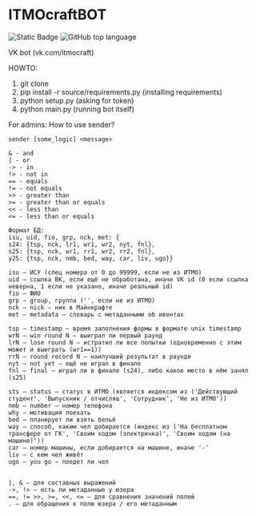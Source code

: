 # ITMOcraftBOT
![Static Badge](https://img.shields.io/badge/JouTak-vk)
![GitHub top language](https://img.shields.io/github/languages/top/JouTak/vk-bot)

VK bot (vk.com/itmocraft)

HOWTO:
1) git clone
2) pip install -r source/requirements.py (installing requirements)
3) python setup.py (asking for token)
4) python main.py (running bot itself)

For admins:
How to use sender?
```
sender [some_logic] <message>

& - and
| - or
-> - in
!> - not in
== - equals
!= - not equals
>> - greater than
>= - greater than or equals
<< - less than
<= - less than or equals

Формат БД:
isu, uid, fio, grp, nck, met: {
s24: {tsp, nck, lr1, wr1, wr2, nyt, fnl},
s25: {tsp, nck, wr1, rr1, wr2, rr2, fnl},
y25: {tsp, nck, nmb, bed, way, car, liv, ugo}}

isu — ИСУ (спец номера от 0 до 99999, если не из ИТМО)
uid — ссылка ВК, если ещё не обработана, иначе VK id (0 если ссылка неверна, 1 если не указано, иначе реальный id)
fio — ФИО
grp — group, группа ('', если не из ИТМО)
nck — nick — ник в Майнкрафте
met — metadata — словарь с метаданными об ивентах

tsp — timestamp — время заполнения формы в формате unix timestamp
wrN — win round N — выиграл ли первый раунд
lrN — lose round N — истратил ли все попытки (одновременно c этим может и выиграть (wr1==1))
rrN — round record N — наилучший результат в раунде
nyt — not yet — ещё не играл в финале
fnl — final — играл ли в финале (s24), либо какое место в нём занял (s25)

sts — status — статус в ИТМО (является индексом из ('Действующий студент', 'Выпускник / отчисляш', 'Сотрудник', 'Не из ИТМО'))
nmb — number — номер телефона
why — мотивация поехать
bed — планирует ли взять бельё
way — способ, каким чел добирается (индекс из ('На бесплатном трансфере от ГК', 'Своим ходом (электричка)', 'Своим ходом (на машине)'))
car — номер машины, если добирается на машине, иначе '-'
liv — с кем чел живёт
ugo — you go — поедет ли чел


|, & — для составных выражений
->, !> — есть ли метаданные у юзера
==, != >>, >=, <<, <= — для сравнения значений полей
. — для обращения к полю юзера / его метаданным
```
